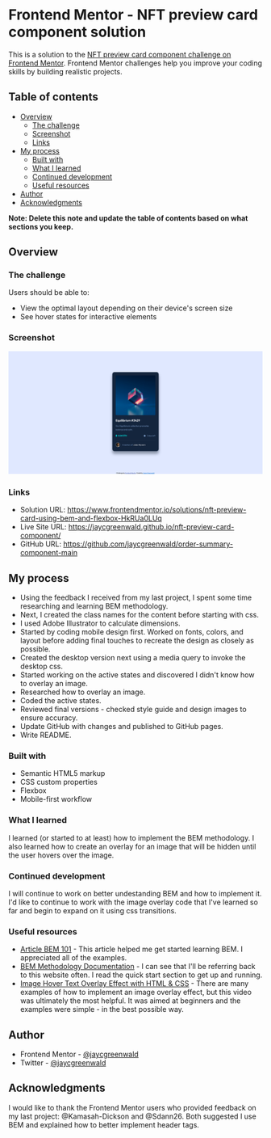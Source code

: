# Frontend Mentor - NFT preview card component solution

This is a solution to the [NFT preview card component challenge on Frontend Mentor](https://www.frontendmentor.io/challenges/nft-preview-card-component-SbdUL_w0U). Frontend Mentor challenges help you improve your coding skills by building realistic projects. 

## Table of contents

- [Overview](#overview)
  - [The challenge](#the-challenge)
  - [Screenshot](#screenshot)
  - [Links](#links)
- [My process](#my-process)
  - [Built with](#built-with)
  - [What I learned](#what-i-learned)
  - [Continued development](#continued-development)
  - [Useful resources](#useful-resources)
- [Author](#author)
- [Acknowledgments](#acknowledgments)

**Note: Delete this note and update the table of contents based on what sections you keep.**

## Overview

### The challenge

Users should be able to:

- View the optimal layout depending on their device's screen size
- See hover states for interactive elements

### Screenshot

![](./screenshot.png)

### Links

- Solution URL: https://www.frontendmentor.io/solutions/nft-preview-card-using-bem-and-flexbox-HkRUa0LUq
- Live Site URL: https://jaycgreenwald.github.io/nft-preview-card-component/
- GitHub URL: https://github.com/jaycgreenwald/order-summary-component-main

## My process

- Using the feedback I received from my last project, I spent some time researching and learning BEM methodology.
- Next, I created the class names for the content before starting with css. 
- I used Adobe Illustrator to calculate dimensions.
- Started by coding mobile design first. Worked on fonts, colors, and layout before adding final touches to recreate the design as closely as possible.
- Created the desktop version next using a media query to invoke the desktop css.
- Started working on the active states and discovered I didn't know how to overlay an image.
- Researched how to overlay an image.
- Coded the active states.
- Reviewed final versions - checked style guide and design images to ensure accuracy.
- Update GitHub with changes and published to GitHub pages.
- Write README.

### Built with

- Semantic HTML5 markup
- CSS custom properties
- Flexbox
- Mobile-first workflow

### What I learned

I learned (or started to at least) how to implement the BEM methodology. I also learned how to create an overlay for an image that will be hidden until the user hovers over the image.

### Continued development

I will continue to work on better undestanding BEM and how to implement it.
I'd like to continue to work with the image overlay code that I've learned so far and begin to expand on it using css transitions.

### Useful resources

- [Article BEM 101](https://www.example.com) - This article helped me get started learning BEM. I appreciated all of the examples.
- [BEM Methodology Documentation](https://en.bem.info/methodology/) - I can see that I'll be referring back to this website often. I read the quick start section to get up and running.
- [Image Hover Text Overlay Effect with HTML & CSS](https://www.youtube.com/watch?v=exb2ab72Xhs) - There are many examples of how to implement an image overlay effect, but this video was ultimately the most helpful. It was aimed at beginners and the examples were simple - in the best possible way.

## Author

- Frontend Mentor - [@jaycgreenwald](https://www.frontendmentor.io/profile/jaycgreenwald)
- Twitter - [@jaycgreenwald](https://www.twitter.com/jaycgreenwald)

## Acknowledgments

I would like to thank the Frontend Mentor users who provided feedback on my last project: @Kamasah-Dickson and @Sdann26. Both suggested I use BEM and explained how to better implement header tags.
